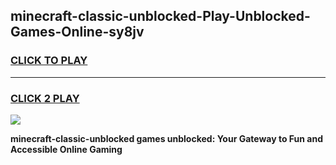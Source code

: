 
## minecraft-classic-unblocked-Play-Unblocked-Games-Online-sy8jv
<h3>
<a href="https://premium76.site?title=minecraft-classic-unblocked&ref=25A">CLICK TO PLAY</a></h3>
<hr>

<h3>
<a href="https://premium76.site?title=minecraft-classic-unblocked&ref=25A">CLICK 2 PLAY</a>
  
</h3>

<a href="https://premium76.site?title=minecraft-classic-unblocked&ref=25A"><img src="https://clearcache.store/games.png"></a>


**minecraft-classic-unblocked games unblocked: Your Gateway to Fun and Accessible Online Gaming**
